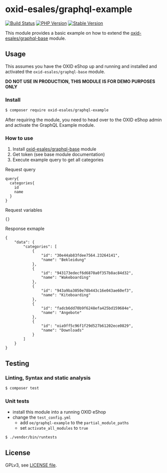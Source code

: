 # oxid-esales/graphql-example

[![Build Status](https://img.shields.io/travis/com/OXID-eSales/graphql-example-module.svg?style=for-the-badge&logo=travis)](https://travis-ci.com/OXID-eSales/graphql-example-module) [![PHP Version](https://img.shields.io/packagist/php-v/oxid-esales/graphql-example.svg?style=for-the-badge)](https://github.com/oxid-esales/graphql-example-module) [![Stable Version](https://img.shields.io/packagist/v/oxid-esales/graphql-example.svg?style=for-the-badge&label=latest)](https://packagist.org/packages/oxid-esales/graphql-example)

This module provides a basic example on how to extend the [oxid-esales/graphql-base](https://github.com/OXID-eSales/graphql-base-module) module.

## Usage

This assumes you have the OXID eShop up and running and installed and activated the `oxid-esales/graphql-base` module.

**DO NOT USE IN PRODUCTION, THIS MODULE IS FOR DEMO PURPOSES ONLY**

### Install

```bash
$ composer require oxid-esales/graphql-example
```

After requiring the module, you need to head over to the OXID eShop admin and
activate the GraphQL Example module.

### How to use
1. Install [oxid-esales/graphql-base](https://github.com/OXID-eSales/graphql-base-module) module 
2. Get token (see base module documentation)
3. Execute example query to get all categories

Request query
```
query{
  categories{
    id
    name
  }
}
```

Request variables
```
{}
```

Response exmaple
```
{
    "data": {
        "categories": [
            {
                "id": "30e44ab83fdee7564.23264141",
                "name": "Bekleidung"
            },
            {
                "id": "943173edecf6d6870a0f357b8ac84d32",
                "name": "Wakeboarding"
            },
            {
                "id": "943a9ba3050e78b443c16e043ae60ef3",
                "name": "Kiteboarding"
            },
            {
                "id": "fadcb6dd70b9f6248efa425bd159684e",
                "name": "Angebote"
            },
            {
                "id": "oia9ff5c96f1f29d527b61202ece0829",
                "name": "Downloads"
            }
        ]
    }
}
```

## Testing

### Linting, Syntax and static analysis

```bash
$ composer test
```

### Unit tests

- install this module into a running OXID eShop
- change the `test_config.yml`
  - add `oe/graphql-example` to the `partial_module_paths`
  - set `activate_all_modules` to `true`

```bash
$ ./vendor/bin/runtests
```

## License

GPLv3, see [LICENSE file](LICENSE).
